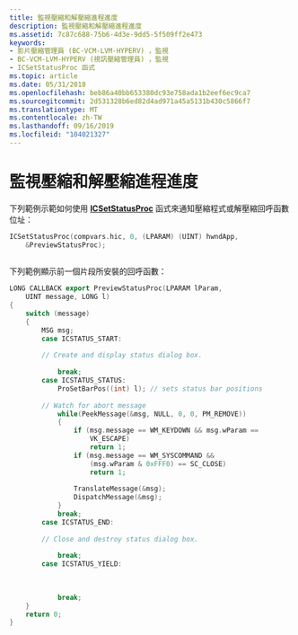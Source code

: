 ```yaml
---
title: 監視壓縮和解壓縮進程進度
description: 監視壓縮和解壓縮進程進度
ms.assetid: 7c87c688-75b6-4d3e-9dd5-5f509ff2e473
keywords:
- 影片壓縮管理員 (BC-VCM-LVM-HYPERV) ，監視
- BC-VCM-LVM-HYPERV (視訊壓縮管理員) ，監視
- ICSetStatusProc 函式
ms.topic: article
ms.date: 05/31/2018
ms.openlocfilehash: beb86a40bb653380dc93e758ada1b2eef6ec9ca7
ms.sourcegitcommit: 2d531328b6ed82d4ad971a45a5131b430c5866f7
ms.translationtype: MT
ms.contentlocale: zh-TW
ms.lasthandoff: 09/16/2019
ms.locfileid: "104021327"
---
```

# <a name="monitoring-compressor-and-decompressor-progress"></a>監視壓縮和解壓縮進程進度

下列範例示範如何使用 [**ICSetStatusProc**](/windows/desktop/api/Vfw/nf-vfw-icsetstatusproc) 函式來通知壓縮程式或解壓縮回呼函數位址：


```C++
ICSetStatusProc(compvars.hic, 0, (LPARAM) (UINT) hwndApp, 
    &PreviewStatusProc); 
 
```



下列範例顯示前一個片段所安裝的回呼函數：


```C++
LONG CALLBACK export PreviewStatusProc(LPARAM lParam, 
    UINT message, LONG l) 
{ 
    switch (message) 
    { 
        MSG msg; 
        case ICSTATUS_START: 
         
        // Create and display status dialog box. 
         
            break; 
        case ICSTATUS_STATUS: 
            ProSetBarPos((int) l); // sets status bar positions 
 
        // Watch for abort message 
            while(PeekMessage(&msg, NULL, 0, 0, PM_REMOVE)) 
            { 
                if (msg.message == WM_KEYDOWN && msg.wParam == 
                    VK_ESCAPE) 
                    return 1; 
                if (msg.message == WM_SYSCOMMAND && 
                    (msg.wParam & 0xFFF0) == SC_CLOSE) 
                    return 1; 
 
                TranslateMessage(&msg); 
                DispatchMessage(&msg); 
            } 
            break; 
        case ICSTATUS_END: 
         
        // Close and destroy status dialog box. 
         
            break; 
        case ICSTATUS_YIELD: 
         
         
         
            break; 
    } 
    return 0; 
} 
 
```



 

 





